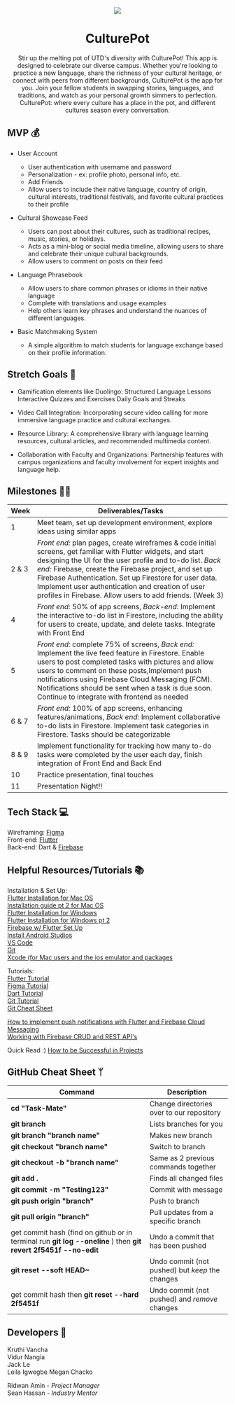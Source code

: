 
<p align="center"> <img src="https://media.giphy.com/media/RKApDdwsQ6jkwd6RNn/giphy.gif" /> </p>

<h1 align="center"> CulturePot </h1>

<div align="center"> Stir up the melting pot of UTD's diversity with CulturePot! This app is designed to celebrate our diverse campus. Whether you're looking to practice a new language, share the richness of your cultural heritage, or connect with peers from different backgrounds, CulturePot is the app for you. Join your fellow students in swapping stories, languages, and traditions, and watch as your personal growth simmers to perfection. CulturePot: where every culture has a place in the pot, and different cultures season every conversation.
</div>

## MVP 💰

 -  User Account
	 -   User authentication with username and password
	 -   Personalization - ex: profile photo, personal info, etc.
    -   Add Friends
    -    Allow users to include their native language, country of origin, cultural interests, traditional festivals, and favorite cultural practices to their profile


 - Cultural Showcase Feed
	 -  Users can post about their cultures, such as traditional recipes, music, stories, or holidays.
	 -   Acts as a mini-blog or social media timeline, allowing users to share and celebrate their unique cultural backgrounds.
    -   Allow users to comment on posts on their feed

 -   Language Phrasebook
	 -   Allow users to share common phrases or idioms in their native language
	 -   Complete with translations and usage examples
     -    Help others learn key phrases and understand the nuances of different languages.



      
 - Basic Matchmaking System
	 -   A simple algorithm to match students for language exchange based on their profile information.

## Stretch Goals 🙆
-   Gamification elements like Duolingo: Structured Language Lessons
Interactive Quizzes and Exercises
Daily Goals and Streaks

-  Video Call Integration: Incorporating secure video calling for more immersive language practice and cultural exchanges.
-  Resource Library: A comprehensive library with language learning resources, cultural articles, and recommended multimedia content.
-   Collaboration with Faculty and Organizations: Partnership features with campus organizations and faculty involvement for expert insights and language help.


## Milestones 🏃‍♂️
|Week| Deliverables/Tasks |
|--|--|
| 1 | Meet team, set up development environment, explore ideas using similar apps |
| 2 & 3 | *Front end:* plan pages, create wireframes & code initial screens, get familiar with Flutter widgets, and start designing the UI for the user profile and to-do list. *Back end:* Firebase, create the Firebase project, and set up Firebase Authentication. Set up Firestore for user data. Implement user authentication and creation of user profiles in Firebase. Allow users to add friends. (Week 3)|
| 4 |*Front end:* 50% of app screens, *Back-end:* Implement the interactive to-do list in Firestore, including the ability for users to create, update, and delete tasks. Integrate with Front End|
| 5 | *Front end:* complete 75% of screens, *Back end:* Implement the live feed feature in Firestore. Enable users to post completed tasks with pictures and allow users to comment on these posts,Implement push notifications using Firebase Cloud Messaging (FCM). Notifications should be sent when a task is due soon. Continue to integrate with frontend as needed | 
| 6 & 7 | *Front end:* 100% of app screens, enhancing features/animations, *Back end:* Implement collaborative to-do lists in Firestore. Implement task categories in Firestore. Tasks should be categorizable |
| 8 & 9 | Implement functionality for tracking how many to-do tasks were completed by the user each day, finish integration of Front End and Back End|
| 10 | Practice presentation, final touches|
| 11 | Presentation Night!!|

## Tech Stack 💻
Wireframing: [Figma](https://www.figma.com/)  
Front-end: [Flutter](https://docs.flutter.dev/get-started/install)   
Back-end: Dart & [Firebase](https://firebase.google.com/)   
 
## Helpful Resources/Tutorials 📚
Installation & Set Up:  
[Flutter Installation for Mac OS](https://www.youtube.com/watch?v=fzAg7lOWqVE)    
[Installation guide pt 2 for Mac OS](https://www.youtube.com/playlist?list=PL82uaKJraAII8HJjA98l-M6qb_teI97kW)  
[Flutter Installation for Windows](https://www.youtube.com/watch?v=5JBlvjH8ChA)  
[Flutter Installation for Windows pt 2](https://www.youtube.com/watch?v=fDnqXmLSqtg)  
[Firebase w/ Flutter Set Up](https://www.youtube.com/watch?v=EXp0gq9kGxI&t=15s)  
[Install Android Studios](https://developer.android.com/studio/install?gclid=CjwKCAiAuOieBhAIEiwAgjCvcjwYSPTJuW9nn167xix8BzL8KzlDuCIwczz-JaqpBWLl1LyPWHwV1xoCWf0QAvD_BwE&gclsrc=aw.ds#mac)  
[VS Code](https://code.visualstudio.com/download)  
[Git](https://git-scm.com/downloads)  
[Xcode (for Mac users and the ios emulator and packages](https://apps.apple.com/us/app/xcode/id497799835?mt=12)


Tutorials:  
[Flutter Tutorial](https://www.youtube.com/playlist?list=PL4cUxeGkcC9jLYyp2Aoh6hcWuxFDX6PBJ)  
[Figma Tutorial](https://www.youtube.com/watch?v=FTFaQWZBqQ8)  
[Dart Tutorial](https://www.youtube.com/watch?v=veMhOYRib9o&t=812s)  
[Git Tutorial](https://www.youtube.com/watch?v=USjZcfj8yxE)  
[Git Cheat Sheet](https://education.github.com/git-cheat-sheet-education.pdf)  


[How to implement push notifications with Flutter and Firebase Cloud Messaging](https://www.youtube.com/watch?v=AUU6gbDni4Q)  
[Working with Firebase CRUD and REST API's](https://www.youtube.com/watch?v=ErP_xomHKTw)

    

Quick Read :)
[How to be Successful in Projects](https://docs.google.com/document/d/18Zi3DrKG5e6g5Bojr8iqxIu6VIGl86YBSFlsnJnlM88/edit)

## GitHub Cheat Sheet ᛘ


| Command | Description |
| ------ | ------ |
| **cd "Task-Mate"** | Change directories over to our repository |
| **git branch** | Lists branches for you |
| **git branch "branch name"** | Makes new branch |
| **git checkout "branch name"** | Switch to branch |
| **git checkout -b "branch name"** | Same as 2 previous commands together |
| **git add .**| Finds all changed files |
| **git commit -m "Testing123"** | Commit with message |
| **git push origin "branch"** | Push to branch |
| **git pull origin "branch"** | Pull updates from a specific branch |
| get commit hash (find on github or in terminal run **git log --oneline** ) then **git revert 2f5451f --no-edit**| Undo a commit that has been pushed |
| **git reset --soft HEAD~** | Undo commit (not pushed) but *keep* the changes |
| get commit hash then **git reset --hard 2f5451f** | Undo commit (not pushed) and *remove*  changes |

## Developers 👥
Kruthi Vancha  
Vidur Nangia    
Jack Le   
Leila Igwegbe 
Megan Chacko


Ridwan Amin - *Project Manager*  
Sean Hassan - *Industry Mentor*

